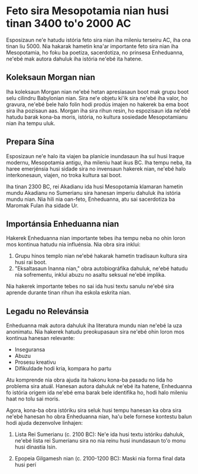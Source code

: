 # Feto sira Mesopotamia nian husi tinan 3400 to'o 2000 AC

Esposizaun ne'e hatudu istória feto sira nian iha mileniu terseiru AC, iha ona tinan liu 5000. Nia hakarak hametin kna'ar importante feto sira nian iha Mesopotamia, ho foku ba poetiza, sacerdotiza, no prinsesa Enheduanna, ne'ebé mak autora dahuluk iha istória ne'ebé ita hatene.

## Koleksaun Morgan nian

Iha koleksaun Morgan nian ne'ebé hetan apresiasaun boot mak grupu boot selu cilindru Babylonian nian. Sira ne'e objetu ki'ik sira ne'ebé iha valor, ho gravura, ne'ebé bele halo folin hodi prodús imajen no hakerek ba ema boot sira iha pozisaun aas. Morgan iha sira rihun resin, ho espozisaun ida ne'ebé hatudu barak kona-ba moris, istória, no kultura sosiedade Mesopotamianu nian iha tempu uluk.

## Prepara Sína

Esposizaun ne'e halo ita viajen ba planície inundasaun iha sul husi Iraque modernu, Mesopotamia antigu, iha mileniu haat ikus BC. Iha tempu neba, ita haree emerjénsia husi sidade sira no invensaun hakerek nian, ne'ebé halo interkonesaun, viajen, no troka kultura sai boot.

Iha tinan 2300 BC, rei Akadianu ida husi Mesopotamia klamaran hametin mundu Akadianu no Sumerianu sira hanesan imperiu dahuluk iha istória mundu nian. Nia hili nia oan-feto, Enheduanna, atu sai sacerdotiza ba Maromak Fulan iha sidade Ur.

## Importánsia Enheduanna nian

Hakerek Enheduanna nian importante tebes iha tempu neba no ohin loron mos kontinua hatudu nia influénsia. Nia obra sira inklui:

1. Grupu hinos templo nian ne'ebé hakarak hametin tradisaun kultura sira husi rai boot.
2. "Eksaltasaun Inanna nian," obra autobiográfika dahuluk, ne'ebé hatudu nia sofrementu, inklui abuzu no asaltu seksual ne'ebé implika.

Nia hakerek importante tebes no sai ida husi textu sanulu ne'ebé sira aprende durante tinan rihun iha eskola eskrita nian.

## Legadu no Relevánsia

Enheduanna mak autora dahuluk iha literatura mundu nian ne'ebé la uza anonimatu. Nia hakerek hatudu preokupasaun sira ne'ebé ohin loron mos kontinua hanesan relevante:

- Inseguransa
- Abuzu
- Prosesu kreativu
- Difikuldade hodi kria, kompara ho partu

Atu komprende nia obra ajuda ita hakonu kona-ba pasadu no lida ho problema sira atuál. Hanesan autora dahuluk ne'ebé ita hatene, Enheduanna fo istória origem ida ne'ebé ema barak bele identifika ho, hodi halo mileniu haat no tolu sai moris.

Agora, kona-ba obra istóriku sira seluk husi tempu hanesan ka obra sira ne'ebé hanesan ho obra Enheduanna nian, ha'u bele fornese kontestu balun hodi ajuda dezenvolve linhajen:

1. Lista Rei Sumerianu (c. 2100 BC): Ne'e ida husi textu istóriku dahuluk, ne'ebé lista rei Sumerianu sira no nia reinu husi inundasaun to'o monu husi dinastia Isin.

2. Epopeia Gilgamesh nian (c. 2100-1200 BC): Maski nia forma final data husi perí